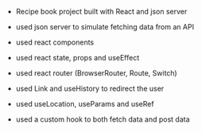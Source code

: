 - Recipe book project built with React and json server


- used json server to simulate fetching data from an API
- used react components
- used react state, props and useEffect
- used react router (BrowserRouter, Route, Switch)
- used Link and useHistory to redirect the user
- used useLocation, useParams and useRef
- used a custom hook to both fetch data and post data

